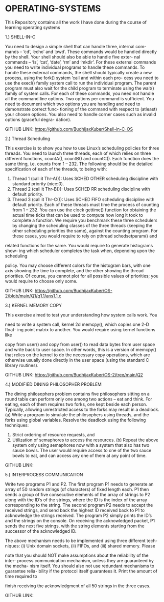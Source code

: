 # OPERATING-SYSTEMS

This Repository contains all the work I have done during the course of learning operating systems

1.) SHELL-IN-C

You need to design a simple shell that can handle three, internal com-
mands – ‘cd’, ‘echo’ and ‘pwd’. These commands would be handled
directly by the shell. Your shell should also be able to handle five exter-
nal commands – ‘ls’, ‘cat’, ‘date’, ‘rm’ and ‘mkdir’. For these
external commands you need to write individual programs to handle these
commands. To handle these external commands, the shell should typically
create a new process, using the fork() system ‘call and within each pro-
cess you need to use the execl() family system call to run the individual
program. The parent program must also wait for the child program to
terminate using the wait() family of system calls.
For each of these commands, you need not handle all the command line
options. Two options per command is sufficient. You need to document
which two options you are handling and need to demonstrate correct func-
tioning of the command with respect to (atleast) your chosen options. You
also need to handle corner cases such as invalid options (graceful degra-
dation).

GITHUB LINK: https://github.com/BudhijaxKuber/Shell-in-C-OS

2.) Thread Scheduling

This exercise is to show you how to use Linux’s scheduling policies for three
threads. You need to launch three threads, each of which relies on three different
functions, countA(), countB() and countC(). Each function does the same
thing, i.e. counts from 1 – 232. The following should be the detailed specification
of each of the threads, to being with:
1. Thread 1 (call it Thr-A()): Uses SCHED OTHER scheduling discipline
with standard priority (nice:0).
2. Thread 2 (call it Thr-B()): Uses SCHED RR scheduling discipline with
default priority.
3. Thread 3 (call it Thr-C()): Uses SCHED FIFO scheduling discipline with
default priority.
Each of these threads must time the process of counting from 1 – 232. You
can use the clock gettime() function for obtaining the actual time ticks that
can be used to compute how long it took to complete a function.
We require you benchmark these three schedulers by changing the scheduling
classes of the three threads (keeping the other scheduling priorities the same),
against the counting program.
For these cases, you would require to rely on pthread schedsetparam() and

related functions for the same. You would require to generate histograms show-
ing which scheduler completes the task when, depending upon the scheduling

policy. You may choose different colors for the histogram bars, with one axis
showing the time to complete, and the other showing the thread priorities. Of
course, you cannot plot for all possible values of priorities; you would require to
choose only some.

GITHUB LINK: https://github.com/BudhijaxKuber/OS-2/blob/main/Q1/q1.1/ans1.1.c

3.) KERNEL MEMORY COPY

This exercise aimed to test your understanding how system calls work. You

need to write a system call, kernel 2d memcpy(), which copies one 2-D float-
ing point matrix to another. You would require using kernel functions like

copy from user() and copy from user() to read data bytes from user space
and write back to user space. In other words, this is a version of memcpy() that
relies on the kernel to do the necessary copy operations, which are otherwise
usually done directly in the user space (using the standard C library routines).

GITHUB LINK: https://github.com/BudhijaxKuber/OS-2/tree/main/Q2

4.) MODIFIED DINING PHILOSOPHER PROBLEM

The dining philosophers problem contains five philosophers sitting on a round
table can perform only one among two actions – eat and think. For eating, each
of them requires two forks, one kept beside each person. Typically, allowing
unrestricted access to the forks may result in a deadlock. (a) Write a program
to simulate the philosophers using threads, and the forks using global variables.
Resolve the deadlock using the following techniques:
1. Strict ordering of resource requests, and
2. Utilization of semaphores to access the resources.
(b) Repeat the above system only using semaphores now with a system that
also has two sauce bowls. The user would require access to one of the two sauce
bowls to eat, and can access any one of them at any point of time.

GITHUB LINK:

5.) INTERPROCESS COMMUNICATION

Write two programs P1 and P2. The first program P1 needs to generate an
array of 50 random strings (of characters) of fixed length each. P1 then sends
a group of five consecutive elements of the array of strings to P2 along with
the ID’s of the strings, where the ID is the index of the array corresponding
to the string. The second program P2 needs to accept the received strings,
and send back the highest ID received back to P1 to acknowledge the strings
received. The program P2 simply prints the ID’s and the strings on the console.
On receiving the acknowledged packet, P1 sends the next five strings, with the
string elements starting from the successor of the acknowledged ID.

The above mechanism needs to be implemented using three different tech-
niques: (i) Unix domain sockets, (ii) FIFOs, and (iii) shared memory. Please

note that you should NOT make assumptions about the reliability of the inter-
process communication mechanism, unless they are guaranteed by the mecha-
nism itself. You should also not use redundant mechanisms to guarantee relia-
bility if the protocol itself guarantees it. Print the amount of time required to

finish receiving the acknowledgment of all 50 strings in the three cases.

GITHUB LINK:
